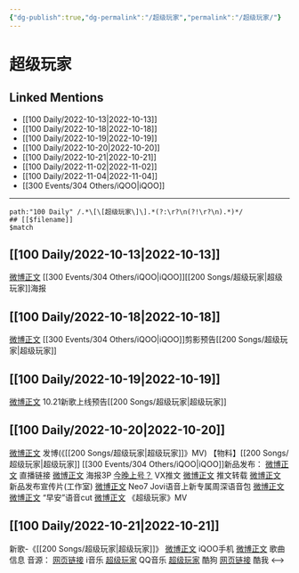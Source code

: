 ```yaml
---
{"dg-publish":true,"dg-permalink":"/超级玩家","permalink":"/超级玩家/"}
---
```


# 超级玩家

## Linked Mentions
- [[100 Daily/2022-10-13\|2022-10-13]]
- [[100 Daily/2022-10-18\|2022-10-18]]
- [[100 Daily/2022-10-19\|2022-10-19]]
- [[100 Daily/2022-10-20\|2022-10-20]]
- [[100 Daily/2022-10-21\|2022-10-21]]
- [[100 Daily/2022-11-02\|2022-11-02]]
- [[100 Daily/2022-11-04\|2022-11-04]]
- [[300 Events/304 Others/iQOO\|iQOO]]


---

```expander
path:"100 Daily" /.*\[\[超级玩家\]\].*(?:\r?\n(?!\r?\n).*)*/
## [[$filename]]
$match
```
## [[100 Daily/2022-10-13\|2022-10-13]]
[微博正文](http://weibo.com/6960161079/Ma5Dw6Jcl) [[300 Events/304 Others/iQOO\|iQOO]][[200 Songs/超级玩家\|超级玩家]]海报
## [[100 Daily/2022-10-18\|2022-10-18]]
[微博正文](https://weibo.com/detail/4825937387196196) [[300 Events/304 Others/iQOO\|iQOO]]剪影预告[[200 Songs/超级玩家\|超级玩家]]
## [[100 Daily/2022-10-19\|2022-10-19]]
[微博正文](https://weibo.com/detail/4826358323088031) 10.21新歌上线预告[[200 Songs/超级玩家\|超级玩家]]
## [[100 Daily/2022-10-20\|2022-10-20]]
[微博正文](http://weibo.com/1736988591/MbdGYounj) 发博(《[[200 Songs/超级玩家\|超级玩家]]》MV)
【物料】[[200 Songs/超级玩家\|超级玩家]]
[[300 Events/304 Others/iQOO\|iQOO]]新品发布：
[微博正文](http://weibo.com/6960161079/Mb5GQfysn) 直播链接
[微博正文](https://weibo.com/6960161079/Mbbc7wiuk) 海报3P
[今晚上号？](https://weibo.cn/sinaurl?u=https%3A%2F%2Fmp.weixin.qq.com%2Fs%2FuaKzYTguel-UiDG3UIo9Bw) VX推文
[微博正文](http://weibo.com/6466290670/MbbW8b2Vj) 推文转载
[微博正文](http://weibo.com/7478855230/MbcwbD7dX) 新品发布宣传片(工作室)
[微博正文](https://weibo.com/6960161079/Mbdr8cKaV) Neo7 Jovi语音上新专属周深语音包
[微博正文](http://weibo.com/1786590437/Mbds8bwUg) [微博正文](https://m.weibo.cn/6466290670/4826791284050180) “早安”语音cut
[微博正文](https://weibo.com/6960161079/MbdEEvh1N) 《超级玩家》MV
## [[100 Daily/2022-10-21\|2022-10-21]]
新歌-《[[200 Songs/超级玩家\|超级玩家]]》
[微博正文](http://weibo.com/6960161079/MbfbnEZua) iQOO手机
[微博正文](http://weibo.com/6466290670/MbfdD8rLb) 歌曲信息
音源：
[网页链接](https://weibo.cn/sinaurl?u=https%3A%2F%2Fmusic.vivo.com.cn%2F%23%2FnewSongShare%3Fid%3D685416659) i音乐
[超级玩家](https://weibo.cn/sinaurl?u=https%3A%2F%2Fc.y.qq.com%2Fbase%2Ffcgi-bin%2Fu%3F__%3DExCe5sQ0dLlz) QQ音乐
[超级玩家](https://weibo.cn/sinaurl?u=https%3A%2F%2Ft1.kugou.com%2Fsong.html%3Fid%3Ddgbtl35zEV2) 酷狗
[网页链接](https://weibo.cn/sinaurl?u=https%3A%2F%2Fm.kuwo.cn%2Fyinyue%2F245628238%3Ff%3Darphone%26t%3Dsinawb%26isstar%3D0) 酷我
<-->
